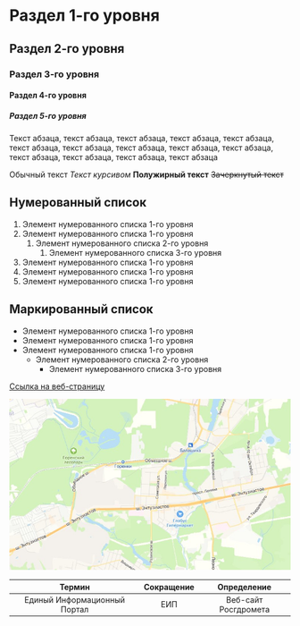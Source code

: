 # Раздел 1-го уровня
## Раздел 2-го уровня
### Раздел 3-го уровня
#### Раздел 4-го уровня
##### Раздел 5-го уровня

Текст абзаца, текст абзаца, текст абзаца, текст абзаца, текст абзаца, текст абзаца, текст абзаца, текст абзаца, текст абзаца, текст абзаца, текст абзаца, текст абзаца, текст абзаца, текст абзаца

Обычный текст
*Текст курсивом*
**Полужирный текст**
~~Зачеркнутый текст~~

## Нумерованный список

1. Элемент нумерованного списка 1-го уровня 
2. Элемент нумерованного списка 1-го уровня 
    1. Элемент нумерованного списка 2-го уровня
        1. Элемент нумерованного списка 3-го уровня 
3. Элемент нумерованного списка 1-го уровня 
4. Элемент нумерованного списка 1-го уровня 
5. Элемент нумерованного списка 1-го уровня 

## Маркированный список

* Элемент нумерованного списка 1-го уровня 
* Элемент нумерованного списка 1-го уровня 
* Элемент нумерованного списка 1-го уровня 
  * Элемент нумерованного списка 2-го уровня
    * Элемент нумерованного списка 3-го уровня
   
[Ссылка на веб-страницу](https://skillbox.ru/media/ "Всплывающая подсказка")

![текст](pic-01.jpg)

|Термин|Сокращение|Определение|
|:-:|:-:|:-:|
|Единый Информационный Портал|ЕИП|Веб-сайт Росгдромета|





